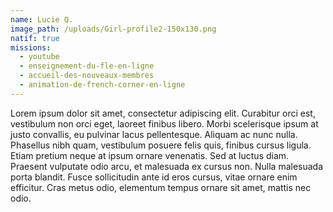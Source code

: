 ```yaml
---
name: Lucie Q.
image_path: /uploads/Girl-profile2-150x130.png
natif: true
missions:
  - youtube
  - enseignement-du-fle-en-ligne
  - accueil-des-nouveaux-membres
  - animation-de-french-corner-en-ligne
---
```


Lorem ipsum dolor sit amet, consectetur adipiscing elit. Curabitur orci est, vestibulum non orci eget, laoreet finibus libero. Morbi scelerisque ipsum at justo convallis, eu pulvinar lacus pellentesque. Aliquam ac nunc nulla. Phasellus nibh quam, vestibulum posuere felis quis, finibus cursus ligula. Etiam pretium neque at ipsum ornare venenatis. Sed at luctus diam. Praesent vulputate odio arcu, et malesuada ex cursus non. Nulla malesuada porta blandit. Fusce sollicitudin ante id eros cursus, vitae ornare enim efficitur. Cras metus odio, elementum tempus ornare sit amet, mattis nec odio.
